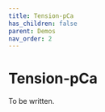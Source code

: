 ```yaml
---
title: Tension-pCa 
has_children: false
parent: Demos
nav_order: 2
---
```


# Tension-pCa 

To be written.

